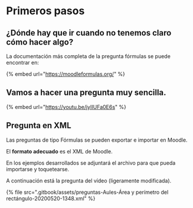 # Primeros pasos

## ¿Dónde hay que ir cuando no tenemos claro cómo hacer algo?

La documentación más completa de la pregunta fórmulas se puede encontrar en:

{% embed url="https://moodleformulas.org/" %}

## Vamos a hacer una pregunta muy sencilla.

{% embed url="https://youtu.be/jyIIUFa0E6s" %}

## Pregunta en XML

Las preguntas de tipo Fórmulas se pueden exportar e importar en Moodle.

El **formato adecuado** es el XML de Moodle.&#x20;

En los ejemplos desarrollados se adjuntará el archivo para que pueda importarse y toquetearse.

A continuación está la pregunta del vídeo (ligeramente modificada).

{% file src=".gitbook/assets/preguntas-Aules-Área y perímetro del rectángulo-20200520-1348.xml" %}
